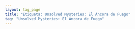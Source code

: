 ```yaml
---
layout: tag_page
title: "Etiqueta: Unsolved Mysteries: El Áncora de Fuego"
tag: "Unsolved Mysteries: El Áncora de Fuego"
---
```

